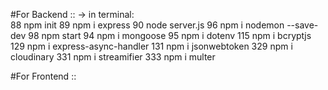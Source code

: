 #For Backend ::
-> in terminal:
<br/>
88 npm init
89 npm i express
90 node server.js
96 npm i nodemon --save-dev
98 npm start
94 npm i mongoose
95 npm i dotenv
115 npm i bcryptjs
129 npm i express-async-handler
131 npm i jsonwebtoken
329 npm i cloudinary
331 npm i streamifier
333 npm i multer



#For Frontend ::
